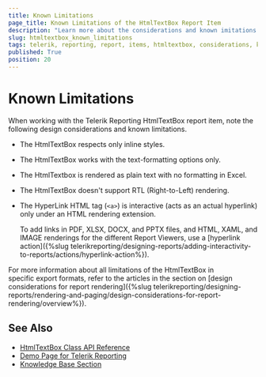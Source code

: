 ```yaml
---
title: Known Limitations
page_title: Known Limitations of the HtmlTextBox Report Item
description: "Learn more about the considerations and known imitations of the Telerik Reporting HtmlTextBox report item."
slug: htmltextbox_known_limitations
tags: telerik, reporting, report, items, htmltextbox, considerations, known, limitations
published: True
position: 20
---
```


# Known Limitations

When working with the Telerik Reporting HtmlTextBox report item, note the following design considerations and known limitations. 
 
* The HtmlTextBox respects only inline styles.
* The HtmlTextBox works with the text-formatting options only.
* The HtmlTextbox is rendered as plain text with no formatting in Excel.
* The HtmlTextBox doesn't support RTL (Right-to-Left) rendering.
* The HyperLink HTML tag (`<a>`) is interactive (acts as an actual hyperlink) only under an HTML rendering extension. 

  To add links in PDF, XLSX, DOCX, and PPTX files, and HTML, XAML, and IMAGE renderings for the different Report Viewers, use a [hyperlink action]({%slug telerikreporting/designing-reports/adding-interactivity-to-reports/actions/hyperlink-action%}).
  
For more information about all limitations of the HtmlTextBox in specific export formats, refer to the articles in the section on [design considerations for report rendering]({%slug telerikreporting/designing-reports/rendering-and-paging/design-considerations-for-report-rendering/overview%}).

## See Also 

* [HtmlTextBox Class API Reference](api/telerik.reporting.htmltextbox)
* [Demo Page for Telerik Reporting](https://demos.telerik.com/reporting) 
* [Knowledge Base Section](/knowledge-base)
